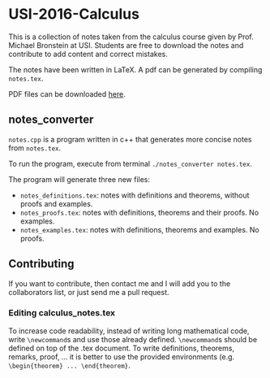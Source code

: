 # USI-2016-Calculus

This is a collection of notes taken from the calculus course given by Prof. Michael Bronstein at USI. Students are free to download the notes and contribute to add content and correct mistakes.

The notes have been written in LaTeX. A pdf can be generated by compiling `notes.tex`.

PDF files can be downloaded [here](http://atelier.inf.unisi.ch/~zuccha/en/content/usi.html).


## notes_converter

`notes.cpp` is a program written in c++ that generates more concise notes from `notes.tex`.

To run the program, execute from terminal `./notes_converter notes.tex`.

The program will generate three new files:
- `notes_definitions.tex`: notes with definitions and theorems, without proofs and examples.
- `notes_proofs.tex`: notes with definitions, theorems and their proofs. No examples.
- `notes_examples.tex`: notes with definitions, theorems and examples. No proofs.


## Contributing

If you want to contribute, then contact me and I will add you to the collaborators list, or just send me a pull request.

### Editing calculus_notes.tex

To increase code readability, instead of writing long mathematical code, write `\newcommand`s and use those already defined. `\newcommand`s should be defined on top of the .tex document. To write definitions, theorems, remarks, proof, ... it is better to use the provided environments (e.g. `\begin{theorem} ... \end{theorem}`.

